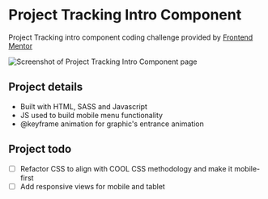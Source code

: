 # Project Tracking Intro Component
Project Tracking intro component coding challenge provided by [Frontend Mentor](https://www.frontendmentor.io/solutions/html-sass-and-js-built-with-a-small-keyframe-animation-on-hero-image-9ew-c2YVe)

![Screenshot of Project Tracking Intro Component page](https://annetawamono.github.io/portfolio/media/images/desktop-preview.jpg)

## Project details
- Built with HTML, SASS and Javascript
- JS used to build mobile menu functionality
- @keyframe animation for graphic's entrance animation


## Project todo
- [ ] Refactor CSS to align with COOL CSS methodology and make it mobile-first
- [ ] Add responsive views for mobile and tablet
